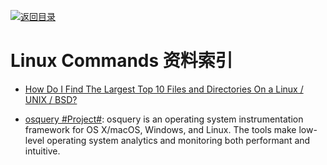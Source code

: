[![返回目录](https://parg.co/UGo)](https://parg.co/b4z) 


# Linux Commands 资料索引

* [How Do I Find The Largest Top 10 Files and Directories On a Linux / UNIX / BSD?](http://www.cyberciti.biz/faq/how-do-i-find-the-largest-filesdirectories-on-a-linuxunixbsd-filesystem/)

- [osquery #Project#](https://github.com/facebook/osquery): osquery is an operating system instrumentation framework for OS X/macOS, Windows, and Linux. The tools make low-level operating system analytics and monitoring both performant and intuitive.
